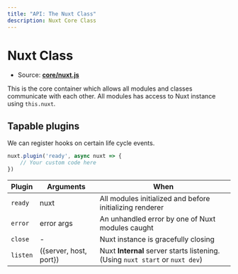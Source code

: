 ```yaml
---
title: "API: The Nuxt Class"
description: Nuxt Core Class
---
```


# Nuxt Class

- Source: **[core/nuxt.js](https://github.com/nuxt/nuxt.js/blob/dev/lib/core/nuxt.js)**

This is the core container which allows all modules and classes communicate with each other. All modules has access to Nuxt instance using `this.nuxt`.

## Tapable plugins

We can register hooks on certain life cycle events.

```js
nuxt.plugin('ready', async nuxt => {
    // Your custom code here
})
```

Plugin   | Arguments              | When
---------|------------------------|------------------------------------------------------------------------------
`ready`  | nuxt                   | All modules initialized and before initializing renderer
`error`  | error args             | An unhandled error by one of Nuxt modules caught
`close`  | -                      | Nuxt instance is gracefully closing
`listen` | ({server, host, port}) | Nuxt **Internal** server starts listening. (Using `nuxt start` or `nuxt dev`)
